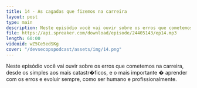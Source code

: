 ```yaml
---
title: 14 - As cagadas que fizemos na carreira
layout: post
type: main
description: Neste episódio você vai ouvir sobre os erros que cometemos na carreira, desde os simples aos mais catastr�ficos, e o mais importante � aprender com os erros e evoluir sempre, como ser humano e profissionalmente.
file: https://api.spreaker.com/download/episode/24405143/ep14.mp3
length: 60:00
videoid: wZ5Ce5edSKg
cover: "/devsecopspodcast/assets/img/14.png"
---
```


Neste episódio você vai ouvir sobre os erros que cometemos na carreira, desde os simples aos mais catastr�ficos, e o mais importante � aprender com os erros e evoluir sempre, como ser humano e profissionalmente.